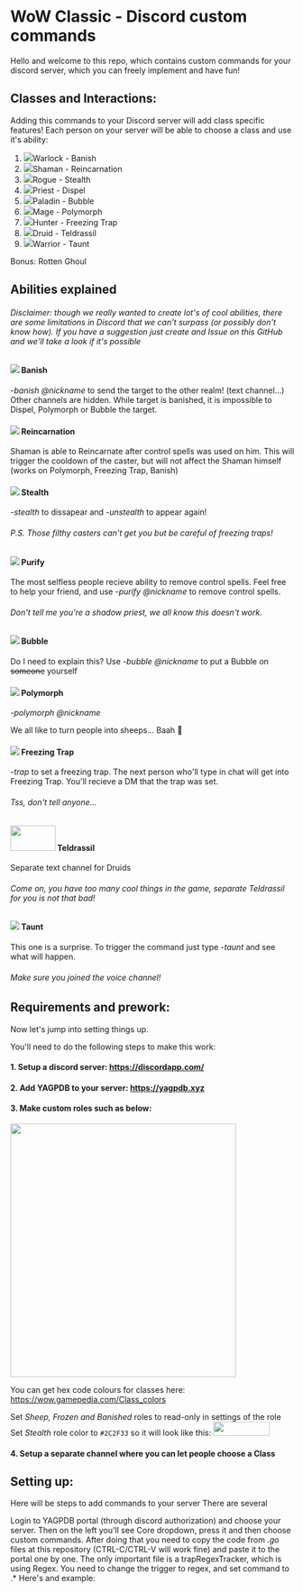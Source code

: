 # WoW Classic - Discord custom commands
Hello and welcome to this repo, which contains custom commands for your discord server, which you can freely implement and have fun!

## Classes and Interactions:
Adding this commands to your Discord server will add class specific features! Each person on your server will be able to choose a class and use it's ability:

1. ![](https://vignette.wikia.nocookie.net/wowwiki/images/9/94/Warlock_Icon.gif/revision/latest?cb=20070911030126)Warlock - Banish
2. ![](https://vignette.wikia.nocookie.net/wowwiki/images/9/98/Shaman_Icon.gif/revision/latest?cb=20070911030053)Shaman - Reincarnation 
3. ![](https://vignette.wikia.nocookie.net/wowwiki/images/3/38/Rogue_Icon.gif/revision/latest?cb=20070911030015)Rogue - Stealth
4. ![](https://vignette.wikia.nocookie.net/wowwiki/images/1/17/Priest_Icon.gif/revision/latest?cb=20070911025947)Priest - Dispel
5. ![](https://vignette.wikia.nocookie.net/wowwiki/images/a/a5/Paladin_Icon.gif/revision/latest?cb=20070911025906)Paladin - Bubble
6. ![](https://vignette.wikia.nocookie.net/wowwiki/images/0/07/Mage_Icon.gif/revision/latest?cb=20070911025832)Mage - Polymorph
7. ![](https://vignette.wikia.nocookie.net/wowwiki/images/b/b6/Hunter_Icon.gif/revision/latest?cb=20070911025740)Hunter - Freezing Trap
8. ![](https://vignette.wikia.nocookie.net/wowwiki/images/6/6b/Druid_Icon.gif/revision/latest?cb=20070911025603)Druid - Teldrassil
9. ![](https://vignette.wikia.nocookie.net/wowwiki/images/b/bc/Warrior_Icon.gif/revision/latest?cb=20070911030206)Warrior - Taunt

Bonus: Rotten Ghoul

## Abilities explained
###### Disclaimer: though we really wanted to create lot's of cool abilities, there are some limitations in Discord that we can't surpass (or possibly don't know how). If you have a suggestion just create and Issue on this GitHub and we'll take a look if it's possible
#### ![](https://vignette.wikia.nocookie.net/wowwiki/images/9/91/Spell_shadow_cripple.png/revision/latest?cb=20060930190414)  Banish
*-banish @nickname* to send the target to the other realm! (text channel...) Other channels are hidden. While target is banished, it is impossible to Dispel, Polymorph or Bubble the target.
#### ![](https://vignette.wikia.nocookie.net/wowwiki/images/9/92/Spell_shaman_improvedreincarnation.png/revision/latest?cb=20100901165909)  Reincarnation
Shaman is able to Reincarnate after control spells was used on him. This will trigger the cooldown of the caster, but will not affect the Shaman himself (works on Polymorph, Freezing Trap, Banish)
#### ![](https://vignette.wikia.nocookie.net/wowwiki/images/f/f8/Ability_stealth.png/revision/latest?cb=20051006101655) Stealth
*-stealth* to dissapear and *-unstealth* to appear again! 
###### P.S. Those filthy casters can't get you but be careful of freezing traps!
#### ![](https://vignette.wikia.nocookie.net/wowwiki/images/5/5e/Spell_holy_dispelmagic.png/revision/latest?cb=20060930054627) Purify
The most selfless people recieve ability to remove control spells. Feel free to help your friend, and use *-purify @nickname* to remove control spells.
###### Don't tell me you're a shadow priest, we all know this doesn't work.
#### ![](https://vignette.wikia.nocookie.net/wowwiki/images/1/18/Spell_holy_divineshield.png/revision/latest?cb=20111101153930) Bubble
Do I need to explain this? Use *-bubble @nickname* to put a Bubble on ~~someone~~ yourself
#### ![](https://wow.zamimg.com/images/wow/icons/large/spell_nature_polymorph.jpg) Polymorph
*-polymorph @nickname*

We all like to turn people into sheeps... Baah :sheep:
#### ![](https://wow.zamimg.com/images/wow/icons/large/spell_frost_chainsofice.jpg) Freezing Trap
*-trap* to set a freezing trap. 
The next person who'll type in chat will get into Freezing Trap. You'll recieve a DM that the trap was set. 
###### Tss, don't tell anyone...
#### <img src="https://wow.zamimg.com/uploads/screenshots/normal/114418-teldrassil-teldrassil-concept-art-not-a-stump.jpg" width="80" height="45" /> Teldrassil
Separate text channel for Druids
###### Come on, you have too many cool things in the game, separate Teldrassil for you is not that bad!
#### ![](https://wow.zamimg.com/images/wow/icons/large/spell_nature_reincarnation.jpg) Taunt
This one is a surprise. To trigger the command just type *-taunt* and see what will happen.
###### Make sure you joined the voice channel!

## Requirements and prework:
Now let's jump into setting things up.

You'll need to do the following steps to make this work:
#### 1. Setup a discord server: https://discordapp.com/
#### 2. Add YAGPDB to your server: https://yagpdb.xyz
#### 3. Make custom roles such as below:
<img src="https://githubpics.blob.core.windows.net/wowdiscord/properRoles.jpg" width="400" height="450" />

You can get hex code colours for classes here: https://wow.gamepedia.com/Class_colors

Set *Sheep, Frozen and Banished* roles to read-only in settings of the role
Set *Stealth* role color to ```#2C2F33``` so it will look like this: <img src="https://githubpics.blob.core.windows.net/wowdiscord/stealth.jpg" width="100" height="25" />

#### 4. Setup a separate channel where you can let people choose a Class
## Setting up:
Here will be steps to add commands to your server
There are several 

Login to YAGPDB portal (through discord authorization) and choose your server. Then on the left you'll see Core dropdown, press it and then choose custom commands. After doing that you need to copy the code from *.go* files at this repository (CTRL-C/CTRL-V will work fine) and paste it to the portal one by one. 
The only important file is a trapRegexTracker, which is using Regex. You need to change the trigger to regex, and set command to .*
Here's and example:
